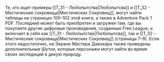 Те, кто ищет примеры [[Т_31 - Любопытства|Любопытсва]] и [[Т_32 - Мистические сокровища|Мистических Сокровищ]], могут найти таблицы на страницах 100–102 этой книги, а также в Adventure Pack 1 PDF. Последний может быть приобретен и загружен там, где вы покупаете другие цифровые произведения, созданные Free League, и включает в себя как [[Т_31 - Любопытства|Любопытсва]], так и [[Т_32 - Мистические сокровища|Мистических Сокровищ]] (страницы 7–9). Если этого недостаточно, на Экране Мастера Давокара также приведены дополнительные Шутки, которые персонажи могут найти во время своих экспедиций в дикую природу.